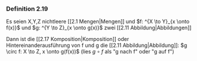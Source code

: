 ### Definition 2.19 
Es seien X,Y,Z  nichtleere [[2.1 Mengen|Mengen]] und
$f: ^{X \to Y}_{x \onto f(x)}$ und $g: ^{Y \to Z}_{x \onto g(x)}$ zwei [[2.11 Abbildung|Abbildungen]]

Dann ist die [[2.17 Komposition|Komposition]] oder Hintereinanderausführung von f und g die [[2.11 Abbildung|Abbildung]]:
$g \circ f: X \to Z, x \onto g(f(x))$  (lies $g \circ f$ als "g nach f" oder "g auf f")